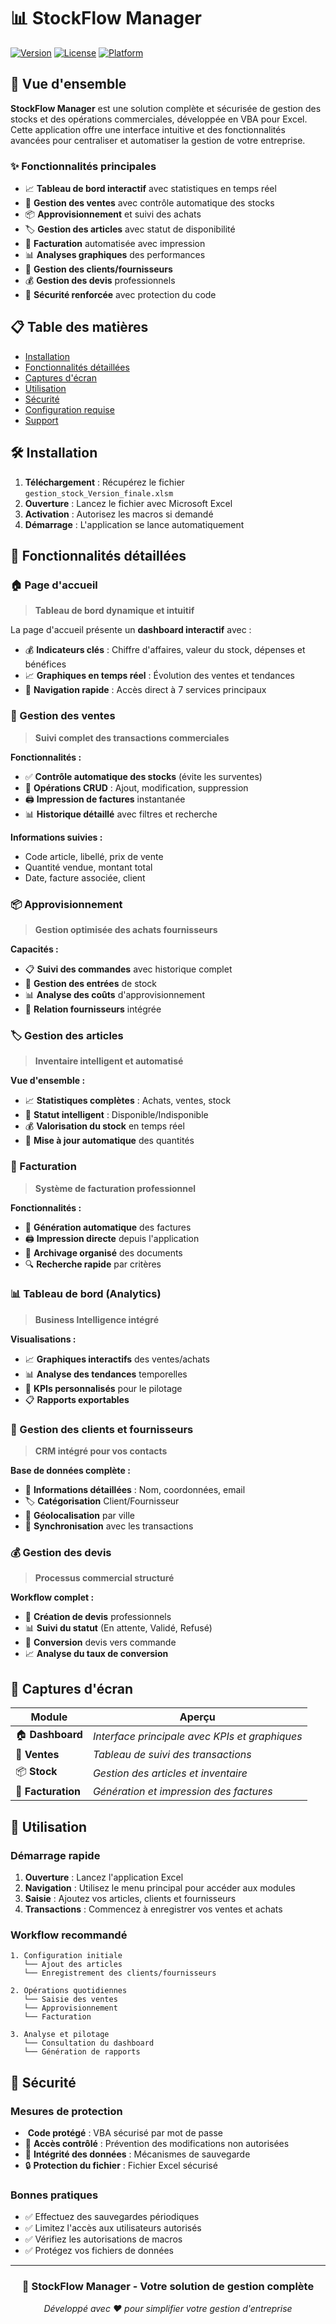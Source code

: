 # 📊 StockFlow Manager

[![Version](https://img.shields.io/badge/version-1.0-blue.svg)](https://github.com/username/stockflow-manager)
[![License](https://img.shields.io/badge/license-MIT-green.svg)](LICENSE)
[![Platform](https://img.shields.io/badge/platform-Excel%20VBA-orange.svg)](https://www.microsoft.com/excel)

## 🚀 Vue d'ensemble

**StockFlow Manager** est une solution complète et sécurisée de gestion des stocks et des opérations commerciales, développée en VBA pour Excel. Cette application offre une interface intuitive et des fonctionnalités avancées pour centraliser et automatiser la gestion de votre entreprise.

### ✨ Fonctionnalités principales

- 📈 **Tableau de bord interactif** avec statistiques en temps réel
- 🛒 **Gestion des ventes** avec contrôle automatique des stocks
- 📦 **Approvisionnement** et suivi des achats
- 🏷️ **Gestion des articles** avec statut de disponibilité
- 🧾 **Facturation** automatisée avec impression
- 📊 **Analyses graphiques** des performances
- 👥 **Gestion des clients/fournisseurs**
- 💰 **Gestion des devis** professionnels
- 🔐 **Sécurité renforcée** avec protection du code

## 📋 Table des matières

- [Installation](#-installation)
- [Fonctionnalités détaillées](#-fonctionnalités-détaillées)
- [Captures d'écran](#-captures-décran)
- [Utilisation](#-utilisation)
- [Sécurité](#-sécurité)
- [Configuration requise](#-configuration-requise)
- [Support](#-support)

## 🛠️ Installation

1. **Téléchargement** : Récupérez le fichier `gestion_stock_Version_finale.xlsm`
2. **Ouverture** : Lancez le fichier avec Microsoft Excel
3. **Activation** : Autorisez les macros si demandé
4. **Démarrage** : L'application se lance automatiquement

## 🎯 Fonctionnalités détaillées

### 🏠 Page d'accueil
> **Tableau de bord dynamique et intuitif**

La page d'accueil présente un **dashboard interactif** avec :
- 💰 **Indicateurs clés** : Chiffre d'affaires, valeur du stock, dépenses et bénéfices
- 📈 **Graphiques en temps réel** : Évolution des ventes et tendances
- 🎯 **Navigation rapide** : Accès direct à 7 services principaux

### 💼 Gestion des ventes
> **Suivi complet des transactions commerciales**

**Fonctionnalités :**
- ✅ **Contrôle automatique des stocks** (évite les surventes)
- 🔄 **Opérations CRUD** : Ajout, modification, suppression
- 🖨️ **Impression de factures** instantanée
- 📊 **Historique détaillé** avec filtres et recherche

**Informations suivies :**
- Code article, libellé, prix de vente
- Quantité vendue, montant total
- Date, facture associée, client

### 📦 Approvisionnement
> **Gestion optimisée des achats fournisseurs**

**Capacités :**
- 📋 **Suivi des commandes** avec historique complet
- 🔄 **Gestion des entrées** de stock
- 📊 **Analyse des coûts** d'approvisionnement
- 👥 **Relation fournisseurs** intégrée

### 🏷️ Gestion des articles
> **Inventaire intelligent et automatisé**

**Vue d'ensemble :**
- 📈 **Statistiques complètes** : Achats, ventes, stock
- 🚦 **Statut intelligent** : Disponible/Indisponible
- 💰 **Valorisation du stock** en temps réel
- 🔄 **Mise à jour automatique** des quantités

### 🧾 Facturation
> **Système de facturation professionnel**

**Fonctionnalités :**
- 📄 **Génération automatique** des factures
- 🖨️ **Impression directe** depuis l'application
- 📂 **Archivage organisé** des documents
- 🔍 **Recherche rapide** par critères

### 📊 Tableau de bord (Analytics)
> **Business Intelligence intégré**

**Visualisations :**
- 📈 **Graphiques interactifs** des ventes/achats
- 📊 **Analyse des tendances** temporelles
- 🎯 **KPIs personnalisés** pour le pilotage
- 📋 **Rapports exportables**

### 👥 Gestion des clients et fournisseurs
> **CRM intégré pour vos contacts**

**Base de données complète :**
- 📝 **Informations détaillées** : Nom, coordonnées, email
- 🏷️ **Catégorisation** Client/Fournisseur
- 📍 **Géolocalisation** par ville
- 🔄 **Synchronisation** avec les transactions

### 💰 Gestion des devis
> **Processus commercial structuré**

**Workflow complet :**
- 📝 **Création de devis** professionnels
- 📊 **Suivi du statut** (En attente, Validé, Refusé)
- 🔄 **Conversion** devis vers commande
- 📈 **Analyse du taux de conversion**

## 📸 Captures d'écran

| Module | Aperçu |
|--------|---------|
| 🏠 **Dashboard** | *Interface principale avec KPIs et graphiques* |
| 💼 **Ventes** | *Tableau de suivi des transactions* |
| 📦 **Stock** | *Gestion des articles et inventaire* |
| 🧾 **Facturation** | *Génération et impression des factures* |

## 🚀 Utilisation

### Démarrage rapide

1. **Ouverture** : Lancez l'application Excel
2. **Navigation** : Utilisez le menu principal pour accéder aux modules
3. **Saisie** : Ajoutez vos articles, clients et fournisseurs
4. **Transactions** : Commencez à enregistrer vos ventes et achats

### Workflow recommandé

```
1. Configuration initiale
   └── Ajout des articles
   └── Enregistrement des clients/fournisseurs

2. Opérations quotidiennes
   └── Saisie des ventes
   └── Approvisionnement
   └── Facturation

3. Analyse et pilotage
   └── Consultation du dashboard
   └── Génération de rapports
```

## 🔐 Sécurité

### Mesures de protection

- ️ **Code protégé** : VBA sécurisé par mot de passe
- 🔐 **Accès contrôlé** : Prévention des modifications non autorisées
- 💾 **Intégrité des données** : Mécanismes de sauvegarde
- 🔒 **Protection du fichier** : Fichier Excel sécurisé

### Bonnes pratiques

- ✅ Effectuez des sauvegardes périodiques
- ✅ Limitez l'accès aux utilisateurs autorisés
- ✅ Vérifiez les autorisations de macros
- ✅ Protégez vos fichiers de données

---

<div align="center">
  <h3>🎯 StockFlow Manager - Votre solution de gestion complète</h3>
  <p><em>Développé avec ❤️ pour simplifier votre gestion d'entreprise</em></p>
</div>

